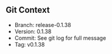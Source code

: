 ## Git Context

- Branch: release-0.1.38
- Version: 0.1.38
- Commit: See git log for full message
- Tag: v0.1.38
